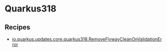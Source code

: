 # Quarkus318

## Recipes

* [io.quarkus.updates.core.quarkus318.RemoveFlywayCleanOnValidationError](./removeflywaycleanonvalidationerror.md)


